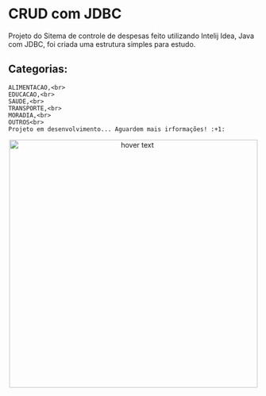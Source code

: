 # CRUD com JDBC <br>
Projeto do Sitema de controle de despesas feito utilizando Intelij Idea, Java com JDBC, foi criada uma estrutura simples para estudo.
<br>
## Categorias: <br>
    ALIMENTACAO,<br>
    EDUCACAO,<br>
    SAUDE,<br>
    TRANSPORTE,<br>
    MORADIA,<br>
    OUTROS<br> 
    Projeto em desenvolvimento... Aguardem mais irformações! :+1:
    
   
   <p align="center">
  <img src="https://encrypted-tbn0.gstatic.com/images?q=tbn:ANd9GcQJeFA7gLiVuDTSuo4XD8eqtOIh89zy-e25nS_v5_91hFpe_Gc8bopv2MGcNZxrC4K64g&usqp=CAU" width="500" title="hover text">
</p>
